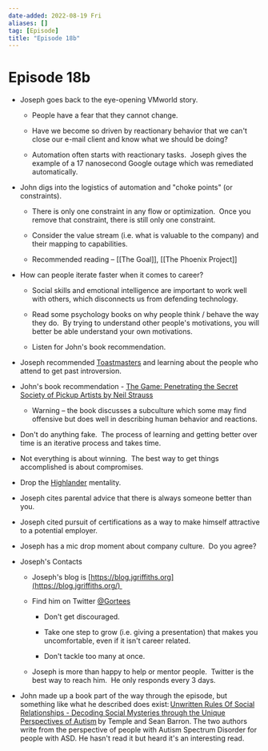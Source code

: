 ```yaml
---
date-added: 2022-08-19 Fri
aliases: []
tag: [Episode]
title: "Episode 18b"
---
```


# Episode 18b

-   Joseph goes back to the eye-opening VMworld story. 
    
    -   People have a fear that they cannot change.   
        
    -   Have we become so driven by reactionary behavior that we can't close our e-mail client and know what we should be doing? 
        
    -   Automation often starts with reactionary tasks.  Joseph gives the example of a 17 nanosecond Google outage which was remediated automatically.    
        
-   John digs into the logistics of automation and "choke points" (or constraints). 
    
    -   There is only one constraint in any flow or optimization.  Once you remove that constraint, there is still only one constraint. 
        
    -   Consider the value stream (i.e. what is valuable to the company) and their mapping to capabilities. 
        
    -   Recommended reading – [[The Goal]], [[The Phoenix Project]] 
        
-   How can people iterate faster when it comes to career? 
    
    -   Social skills and emotional intelligence are important to work well with others, which disconnects us from defending technology. 
        
    -   Read some psychology books on why people think / behave the way they do.  By trying to understand other people's motivations, you will better be able understand your own motivations. 
        
    -   Listen for John's book recommendation. 
        
-   Joseph recommended [Toastmasters](https://www.toastmasters.org/) and learning about the people who attend to get past introversion. 
    
-   John's book recommendation - [The Game: Penetrating the Secret Society of Pickup Artists by Neil Strauss](https://en.wikipedia.org/wiki/The_Game:_Penetrating_the_Secret_Society_of_Pickup_Artists) 
    
    -   Warning – the book discusses a subculture which some may find offensive but does well in describing human behavior and reactions. 
        
-   Don't do anything fake.  The process of learning and getting better over time is an iterative process and takes time.   
    
-   Not everything is about winning.  The best way to get things accomplished is about compromises. 
    
-   Drop the [Highlander](http://highlander.wikia.com/wiki/There_can_be_only_one) mentality. 
    
-   Joseph cites parental advice that there is always someone better than you. 
    
-   Joseph cited pursuit of certifications as a way to make himself attractive to a potential employer. 
    
-   Joseph has a mic drop moment about company culture.  Do you agree? 
    
-   Joseph's Contacts 
    
    -   Joseph's blog is [https://blog.jgriffiths.org](https://blog.jgriffiths.org/) 
        
    -   Find him on Twitter [@Gortees](https://twitter.com/Gortees)  
        
        -   Don't get discouraged.   
            
        -   Take one step to grow (i.e. giving a presentation) that makes you uncomfortable, even if it isn't career related.   
            
        -   Don't tackle too many at once. 
            
    -   Joseph is more than happy to help or mentor people.  Twitter is the best way to reach him.  He only responds every 3 days. 
        
-   John made up a book part of the way through the episode, but something like what he described does exist: [Unwritten Rules Of Social Relationships - Decoding Social Mysteries through the Unique Perspectives of Autism](https://www.fhautism.com/shop/unwritten-rules-of-social-relationships-decoding-social-mysteries-through-the-unique-perspectives-revised-2017/) by Temple and Sean Barron. The two authors write from the perspective of people with Autism Spectrum Disorder for people with ASD. He hasn't read it but heard it's an interesting read.